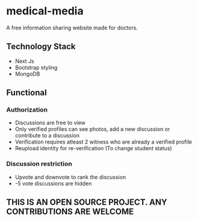 # medical-media
A free information sharing website made for doctors.

## Technology Stack
* Next Js
* Bootstrap styling
* MongoDB

## Functional

### Authorization
* Discussions are free to view
* Only verified profiles can see photos, add a new discussion or contribute to a discussion
* Verification requires atleast 2 witness who are already a verified profile 
* Reupload identity for re-verification (To change student status)

### Discussion restriction
* Upvote and downvote to rank the discussion
* -5 vote discussions are hidden


## THIS IS AN OPEN SOURCE PROJECT. ANY CONTRIBUTIONS ARE WELCOME
